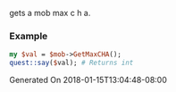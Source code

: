 gets a mob max c h a.
### Example

```perl
my $val = $mob->GetMaxCHA();
quest::say($val); # Returns int
```


Generated On 2018-01-15T13:04:48-08:00